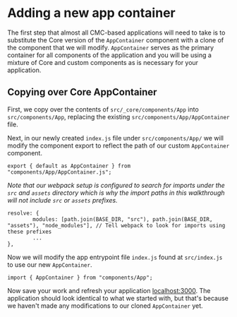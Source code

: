 # Adding a new app container

The first step that almost all CMC-based applications will need to take is to substitute the Core version of the `AppContainer` component with a clone of the component that we will modify. `AppContainer` serves as the primary container for all components of the application and you will be using a mixture of Core and custom components as is necessary for your application.

## Copying over Core AppContainer

First, we copy over the contents of `src/_core/components/App` into `src/components/App`, replacing the existing `src/components/App/AppContainer` file. 


Next, in our newly created `index.js` file under `src/components/App/` we will modify the component export to reflect the path of our custom `AppContainer` component.

```JS
export { default as AppContainer } from "components/App/AppContainer.js";
```

_Note that our webpack setup is configured to search for imports under the `src` and `assets` directory which is why the import paths in this walkthrough will not include `src` or `assets` prefixes._
```JS
resolve: {
        modules: [path.join(BASE_DIR, "src"), path.join(BASE_DIR, "assets"), "node_modules"], // Tell webpack to look for imports using these prefixes
        ...
},
```

Now we will modify the app entrypoint file `index.js` found at `src/index.js` to use our new `AppContainer`.
```JS
import { AppContainer } from "components/App";
```

Now save your work and refresh your application [localhost:3000](http://localhost:3000). The application should look identical to what we started with, but that's because we haven't made any modifications to our cloned `AppContainer` yet.

